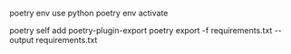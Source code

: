 poetry env use python
poetry env activate



poetry self add poetry-plugin-export
poetry export -f requirements.txt --output requirements.txt
